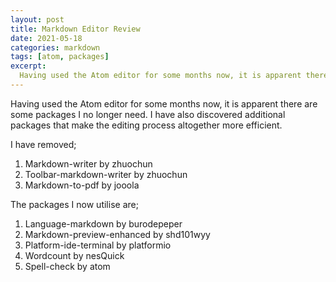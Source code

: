 ```yaml
---
layout: post
title: Markdown Editor Review
date: 2021-05-18
categories: markdown
tags: [atom, packages]
excerpt:
  Having used the Atom editor for some months now, it is apparent there are some packages I no longer need.
---
```

Having used the Atom editor for some months now, it is apparent there are some packages I no longer need. I have also discovered additional packages that make the editing process altogether more efficient.

I have removed;
1. Markdown-writer by zhuochun
2. Toolbar-markdown-writer by zhuochun
3. Markdown-to-pdf by jooola

The packages I now utilise are;
1. Language-markdown by burodepeper
2. Markdown-preview-enhanced by shd101wyy
3. Platform-ide-terminal by platformio
4. Wordcount by nesQuick
5. Spell-check by atom
